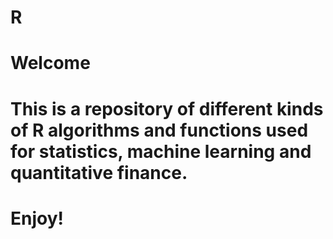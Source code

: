 # R

# Welcome
# This is a repository of different kinds of R algorithms and functions used for statistics, machine learning and quantitative finance. 
# Enjoy!
